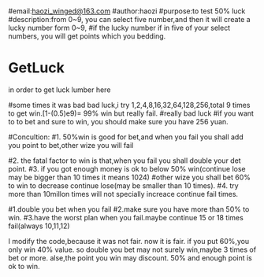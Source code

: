 #
#email:haozi_winged@163.com
#author:haozi
#purpose:to test 50% luck
#description:from 0~9, you can select five number,and then it will create a lucky number form 0~9,
#if the lucky number if in five of your select numbers, you will get points which you bedding.


# GetLuck


in order to get luck lumber here

#some times it was bad bad luck,i try 1,2,4,8,16,32,64,128,256,total 9 times to get win.[1-(0.5)e9)= 99% win but really fail.
#really bad luck
#if you want to to bet and sure to win, you should make sure you have 256 yuan.

#Concultion:
#1. 50%win  is good for bet,and when you fail you shall add you point to bet,other wize you will fail

#2. the fatal factor to win is that,when you fail you shall double your det point.
#3. if you got enough money is ok to below 50% win(continue lose may be bigger than 10 times it means 1024)
#other wize you shall bet 60% to win to decrease continue lose(may be smaller than 10 times).
#4. try more than 10millon times will not specially increace continue fail times.


#1.double you bet when you fail
#2.make sure you have more than 50% to win.
#3.have the worst plan when you fail.maybe continue 15 or 18 times fail(always 10,11,12)



I modify the code,because it was not fair.
now it is fair.
if you put 60%,you only win 40% value.
so double you bet may not surely win,maybe 3 times of bet or more.
alse,the point you win may discount.
50% and enough point is ok to win.

